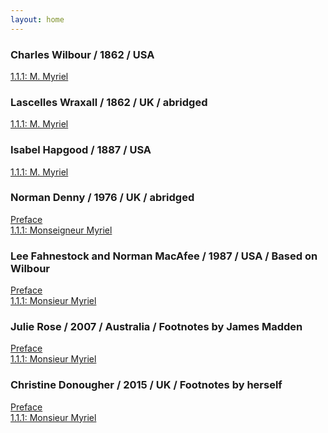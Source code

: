 ```yaml
---
layout: home
---
```


### **Charles Wilbour** / 1862 / USA
[1.1.1: M. Myriel](/chapter1/wilbour)

### **Lascelles Wraxall** / 1862 / UK / abridged
[1.1.1: M. Myriel](/chapter1/wraxall)

### **Isabel Hapgood** / 1887 / USA
[1.1.1: M. Myriel](/chapter1/hapgood)

### **Norman Denny** / 1976 / UK / abridged
[Preface](/preface/denny)<br/>
[1.1.1: Monseigneur Myriel](/chapter1/denny)

### **Lee Fahnestock and Norman MacAfee** / 1987 / USA / Based on Wilbour
[Preface](/preface/fma)<br/>
[1.1.1: Monsieur Myriel](/chapter1/fma)

### **Julie Rose** / 2007 / Australia / Footnotes by James Madden
[Preface](/preface/rose)<br/>
[1.1.1: Monsieur Myriel](/chapter1/rose)

### **Christine Donougher** / 2015 / UK / Footnotes by herself
[Preface](/preface/donougher)<br/>
[1.1.1: Monsieur Myriel](/chapter1/donougher)
